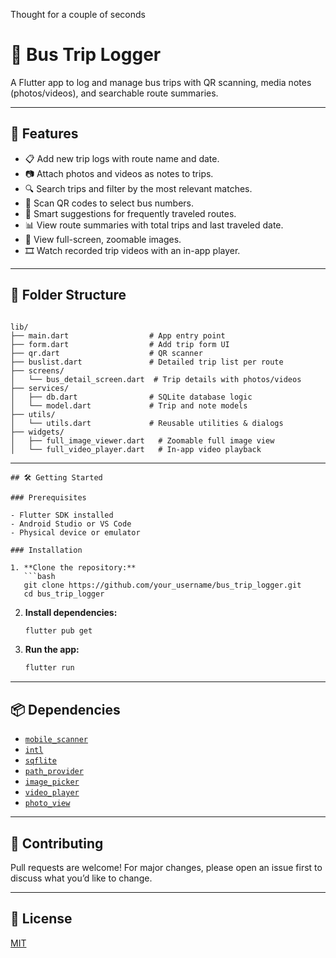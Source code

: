 Thought for a couple of seconds

# 🚌 Bus Trip Logger

A Flutter app to log and manage bus trips with QR scanning, media notes (photos/videos), and searchable route summaries.

---

## 🚀 Features

- 📋 Add new trip logs with route name and date.
- 📷 Attach photos and videos as notes to trips.
- 🔍 Search trips and filter by the most relevant matches.
- 📱 Scan QR codes to select bus numbers.
- 🧠 Smart suggestions for frequently traveled routes.
- 📊 View route summaries with total trips and last traveled date.
- 📁 View full-screen, zoomable images.
- 🎞️ Watch recorded trip videos with an in-app player.

---

## 📂 Folder Structure
```

lib/
├── main.dart                  # App entry point
├── form.dart                  # Add trip form UI
├── qr.dart                    # QR scanner
├── buslist.dart               # Detailed trip list per route
├── screens/
│   └── bus_detail_screen.dart  # Trip details with photos/videos
├── services/
│   ├── db.dart                # SQLite database logic
│   └── model.dart             # Trip and note models
├── utils/
│   └── utils.dart             # Reusable utilities & dialogs
├── widgets/
│   ├── full_image_viewer.dart   # Zoomable full image view
│   └── full_video_player.dart   # In-app video playback
```

---
```
## 🛠️ Getting Started

### Prerequisites

- Flutter SDK installed
- Android Studio or VS Code
- Physical device or emulator

### Installation

1. **Clone the repository:**
   ```bash
   git clone https://github.com/your_username/bus_trip_logger.git
   cd bus_trip_logger
   ```

2. **Install dependencies:**
   ```bash
   flutter pub get
   ```

3. **Run the app:**
   ```bash
   flutter run
   ```

---

## 📦 Dependencies

- [`mobile_scanner`](https://pub.dev/packages/mobile_scanner)
- [`intl`](https://pub.dev/packages/intl)
- [`sqflite`](https://pub.dev/packages/sqflite)
- [`path_provider`](https://pub.dev/packages/path_provider)
- [`image_picker`](https://pub.dev/packages/image_picker)
- [`video_player`](https://pub.dev/packages/video_player)
- [`photo_view`](https://pub.dev/packages/photo_view)

---

## 🙌 Contributing

Pull requests are welcome! For major changes, please open an issue first to discuss what you’d like to change.

---

## 📃 License

[MIT](LICENSE)
```
